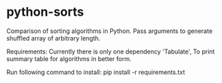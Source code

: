 # python-sorts
Comparison of sorting algorithms in Python. Pass arguments to generate shuffled array of arbitrary length.

Requirements:
Currently there is only one dependency 'Tabulate', To print summary table for algorithms in better form.

Run following command to install:
pip install -r requirements.txt

